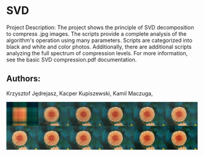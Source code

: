 # SVD
Project Description:
The project shows the principle of SVD decomposition to compress .jpg images. The scripts provide a complete analysis of the algorithm's operation using many parameters. Scripts are categorized into black and white and color photos. Additionally, there are additional scripts analyzing the full spectrum of compression levels. For more information, see the basic SVD compression.pdf documentation.


## Authors:
Krzysztof Jędrejasz, Kacper Kupiszewski, Kamil Maczuga,

![alt text](https://github.com/coffinon/Python_project/blob/main/compression_image.jpg)
